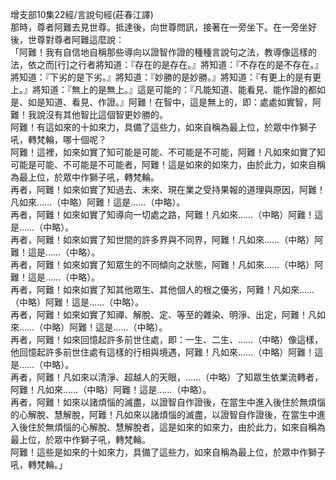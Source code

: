 增支部10集22經/言說句經(莊春江譯)  
那時，尊者阿難去見世尊。抵達後，向世尊問訊，接著在一旁坐下。在一旁坐好後，世尊對尊者阿難這麼說：  
「阿難！我有自信地自稱那些導向以證智作證的種種言說句之法，教導像這樣的法，依之而[行]之行者將知道：『存在的是存在。』將知道：『不存在的是不存在。』將知道：『下劣的是下劣。』將知道：『妙勝的是妙勝。』將知道：『有更上的是有更上。』將知道：『無上的是無上。』這是可能的：『凡能知道、能看見、能作證的都如是、如是知道、看見、作證。』阿難！在智中，這是無上的，即：處處如實智，阿難！我說沒有其他智比這個智更妙勝的。  
阿難！有這如來的十如來力，具備了這些力，如來自稱為最上位，於眾中作獅子吼，轉梵輪，哪十個呢？  
阿難！這裡，如來如實了知可能是可能、不可能是不可能，阿難！凡如來如實了知可能是可能、不可能是不可能者，阿難！這是如來的如來力，由於此力，如來自稱為最上位，於眾中作獅子吼，轉梵輪。  
再者，阿難！如來如實了知過去、未來、現在業之受持果報的道理與原因，阿難！凡如來……（中略）阿難！這是……（中略）。  
再者，阿難！如來如實了知導向一切處之路，阿難！凡如來……（中略）阿難！這是……（中略）。  
再者，阿難！如來如實了知世間的許多界與不同界，阿難！凡如來……（中略）阿難！這是……（中略）。  
再者，阿難！如來如實了知眾生的不同傾向之狀態，阿難！凡如來……（中略）阿難！這是……（中略）。  
再者，阿難！如來如實了知其他眾生、其他個人的根之優劣，阿難！凡如來……（中略）阿難！這是……（中略）。  
再者，阿難！如來如實了知禪、解脫、定、等至的雜染、明淨、出定，阿難！凡如來……（中略）阿難！這是……（中略）。  
再者，阿難！如來回憶起許多前世住處，即：一生、二生、……（中略）像這樣，他回憶起許多前世住處有這樣的行相與境遇，阿難！凡如來……（中略）阿難！這是……（中略）。  
再者，阿難！凡如來以清淨、超越人的天眼，……（中略）了知眾生依業流轉者，阿難！凡如來……（中略）阿難！這是……（中略）。  
再者，阿難！如來以諸煩惱的滅盡，以證智自作證後，在當生中進入後住於無煩惱的心解脫、慧解脫，阿難！凡如來以諸煩惱的滅盡，以證智自作證後，在當生中進入後住於無煩惱的心解脫、慧解脫者，這是如來的如來力，由於此力，如來自稱為最上位，於眾中作獅子吼，轉梵輪。  
阿難！這些是如來的十如來力，具備了這些力，如來自稱為最上位，於眾中作獅子吼，轉梵輪。」  
  
  

